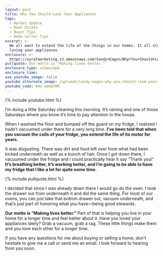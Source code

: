 ```yaml
---
layout: post
title: Why You Should Love Your Appliances
tags:
  - Market Update
  - Real Estate
  - Buyer Tips
  - Home Seller Tips
excerpt: >-
  We all want to extend the life of the things in our homes. It all starts with
  loving your appliances.
enclosure: >-
  https://vyralmarketing.s3.amazonaws.com/Sandy+Eagon/Why+You+Should+Love+Your+Appliances.mp4
pullquote: Our motto is “Making lives better.”
enclosure_type: video/mp4
enclosure_time:
use_youtube_image: false
youtube_alternate_image: /uploads/sandy-eagon-why-you-should-love-your-appliances-youtube.png
youtube_code: 6Hv_wamqfRM
---
```


{% include youtube.html %}

I’m doing a little Saturday cleaning this morning. It’s raining and one of those Saturdays where you know it’s time to pay attention to the house.&nbsp;

When I washed the floor and bumped off the guard on my fridge, I realized I hadn’t vacuumed under there for a very long time. **I’ve been told that when you vacuum the coils of your fridge, you extend the life of its motor for years.&nbsp;**

It was disgusting. There was dirt and food left over from what had been kicked underneath as well as a bunch of hair. Once I got down there, I vacuumed under the fridge and I could practically hear it say “Thank you\!” **It’s breathing better, it’s working better, and I’m going to be able to have my fridge that I like a lot for quite some time.**

{% include pullquote.html %}

I decided that since I was already down there I would go do the oven. I took the drawer out from underneath it and did the same thing. For most of our ovens, you can just take that bottom drawer out, vacuum underneath, and that’s just part of honoring what you have—being good stewards.

**Our motto is “Making lives better.”** Part of that is helping you live in your home for a longer time and feel better about it. Have you loved your appliances lately? Grab a vacuum, grab a rag. These little things make them and you love each other for a longer time.

If you have any questions for me about buying or selling a home, don’t hesitate to give me a call or send me an email. I look forward to hearing from you soon.
